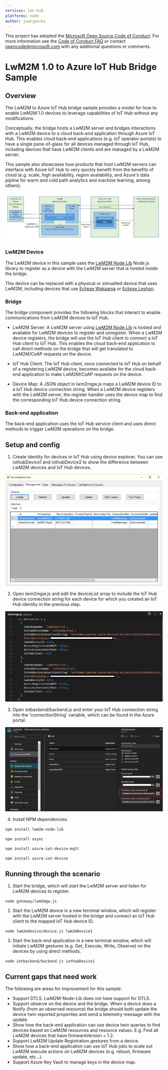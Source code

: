 ```yaml
---
services: iot-hub
platforms: node
author: juanjperez
---
```

This project has adopted the [Microsoft Open Source Code of Conduct](https://opensource.microsoft.com/codeofconduct/). For more information see the [Code of Conduct FAQ](https://opensource.microsoft.com/codeofconduct/faq/) or contact [opencode@microsoft.com](mailto:opencode@microsoft.com) with any additional questions or comments.

# LwM2M 1.0 to Azure IoT Hub Bridge Sample #

## Overview ##

The LwM2M to Azure IoT Hub bridge sample provides a model for how to enable LwM2M 1.0 devices to leverage capabilities of IoT Hub without any modifications.

Conceptually, the bridge hosts a LwM2M server and bridges interactions with a LwM2M device to a cloud back-end application through Azure IoT Hub.  This enables cloud back-end applications (e.g. IoT operator portals) to have a single pane-of-glass for all devices managed through IoT Hub, including devices that have LwM2M clients and are managed by a LwM2M server.

This sample also showcases how products that host LwM2M servers can interface with Azure IoT Hub to very quickly benefit from the benefits of cloud (e.g. scale, high availability, region availability, and Azure's data pipline for warm and cold path analytics and machine learning, among others).

![LwM2M IoT Hub Bridge Architecture Diagram](Docs/BridgeArchDiagram.png)

### LwM2M Device ###

The LwM2M device in this sample uses the [LwM2M Node Lib](https://github.com/telefonicaid/lwm2m-node-lib) Node.js library to register as a device with the LwM2M server that is hosted inside the bridge.

This device can be replaced with a physical or simualted device that uses LwM2M, including devices that use [Eclipse Wakaama](https://github.com/eclipse/wakaama) or [Eclipse Leshan](https://github.com/eclipse/leshan).

### Bridge ###

The bridge component provides the following blocks that interact to enable communications from LwM2M devices to IoT Hub.

- LwM2M Server: A LwM2M server using [LwM2M Node Lib](https://github.com/telefonicaid/lwm2m-node-lib) is hosted and available for LwM2M devices to register and unregister.  When a LwM2M device registers, the bridge will use the IoT Hub client to connect a IoT Hub client to IoT Hub.  This enables the cloud back-end application to call direct methods on the bridge that will get translated to LwM2M/CoAP requests on the device.

- IoT Hub Client: The IoT Hub client, once connected to IoT Hub on behalf of a registering LwM2M device, becomes availabe for the cloud back-end application to make LwM2M/CoAP requests on the device.

- Device Map: A JSON object in lwm2mgw.js maps a LwM2M device ID to a IoT Hub device connection string.  When a LwM2M device registers with the LwM2M server, the register handler uses the device map to find the corresponding IoT Hub device connection string.  

### Back-end application ###

The back-end application uses the IoT Hub service client and uses direct methods to trigger LwM2M operations on the bridge.

## Setup and config ##

1. Create identity for devices in IoT Hub using device explorer.  You can use iothubDevice1 and iothubDevice2 to show the difference between LwM2M devices and IoT Hub devices.

  ![](Docs/IoTHubDeviceIDs.png)

2. Open lwm2mgw.js and edit the deviceList array to include the IoT Hub device connection string for each device for which you created an IoT Hub identity in the previous step.

  ![](Docs/devicemap.png)
  
3. Open iotbackend/backend.js and enter your IoT Hub connection string into the 'connectionString' variable, which can be found in the Azure portal:

  ![](Docs/iothubconnstring.png)

4. Install NPM dependencies:

  ```npm install lwm2m-node-lib```
  
  ```npm install async```
  
  ```npm install azure-iot-device-mqtt```
  
  ```npm install azure-iot-device```
  
## Running through the scenario ##

1. Start the bridge, which will start the LwM2M server and listen for LwM2M devices to register.

  ``` node gateway/lwm2mgw.js ```

2. Start the LwM2M device in a new terminal window, which will register with the LwM2M server hosted in the bridge and connect an IoT Hub client to the mapped IoT Hub device ID.

  ``` node lwm2mdevice/device.js lwm2mDevice1 ``` 
  
3. Start the back-end application in a new terminal window, which will initiate LwM2M gestures (e.g. Get, Execute, Write, Observe) on the devices by using direct methods.

  ``` node iotbackend/backend.js iothubDevice1 ``` 

## Current gaps that need work ##

The following are areas for improvement for this sample:

- Support DTLS.  LwM2M-Node-Lib does not have support for DTLS.
- Support observe on the device and the bridge.  When a device does a Notify (from an observed resource) the bridge should both update the device twin reported properties and send a telemetry message with the update.
- Show how the back-end application can use device twin queries to find devices based on LwM2M resources and resource values.  E.g. Find all LwM2M devices that have firmwareVersion = 1.2.
- Support LwM2M Update Registration gestures from a device.
- Show how a back-end application can use IoT Hub jobs to scale out LwM2M execute actions on LwM2M devices (e.g. reboot, firmware update, etc...).
- Support Azure Key Vault to manage keys in the device map.


